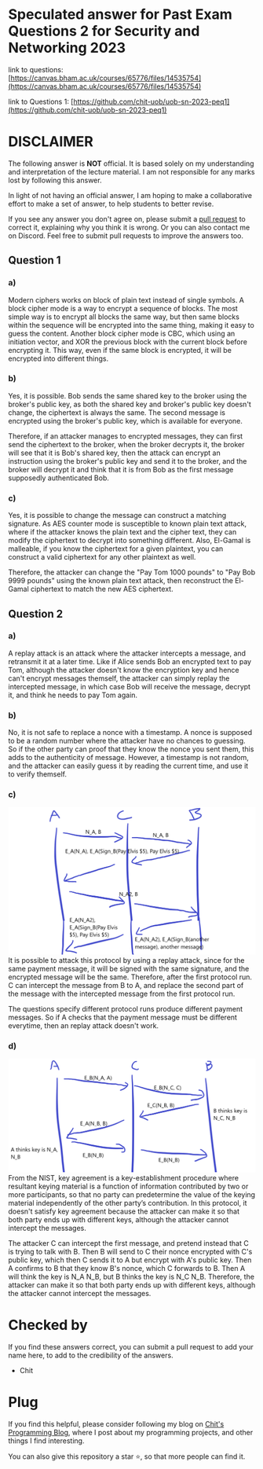 # Speculated answer for Past Exam Questions 2 for Security and Networking 2023
link to questions: [https://canvas.bham.ac.uk/courses/65776/files/14535754](https://canvas.bham.ac.uk/courses/65776/files/14535754)

link to Questions 1: [https://github.com/chit-uob/uob-sn-2023-peq1](https://github.com/chit-uob/uob-sn-2023-peq1)

# DISCLAIMER
The following answer is **NOT** official. It is based solely on my understanding and interpretation of the lecture material. I am not responsible for any marks lost by following this answer.

In light of not having an official answer, I am hoping to make a collaborative effort to make a set of answer, to help students to better revise.

If you see any answer you don't agree on, please submit a [pull request](https://docs.github.com/en/pull-requests/collaborating-with-pull-requests/proposing-changes-to-your-work-with-pull-requests/creating-a-pull-request) to correct it, explaining why you think it is wrong. Or you can also contact me on Discord. Feel free to submit pull requests to improve the answers too.

## Question 1
### a)
Modern ciphers works on block of plain text instead of single symbols. A block cipher mode is a way to encrypt a sequence of blocks. The most simple way is to encrypt all blocks the same way, but then same blocks within the sequence will be encrypted into the same thing, making it easy to guess the content. Another block cipher mode is CBC, which using an initiation vector, and XOR the previous block with the current block before encrypting it. This way, even if the same block is encrypted, it will be encrypted into different things.

### b)
Yes, it is possible. Bob sends the same shared key to the broker using the broker's public key, as both the shared key and broker's public key doesn't change, the ciphertext is always the same. The second message is encrypted using the broker's public key, which is available for everyone. 

Therefore, if an attacker manages to encrypted messages, they can first send the ciphertext to the broker, when the broker decrypts it, the broker will see that it is Bob's shared key, then the attack can encrypt an instruction using the broker's public key and send it to the broker, and the broker will decrypt it and think that it is from Bob as the first message supposedly authenticated Bob.

### c)
Yes, it is possible to change the message can construct a matching signature. As AES counter mode is susceptible to known plain text attack, where if the attacker knows the plain text and the cipher text, they can modify the ciphertext to decrypt into something different. Also, El-Gamal is malleable, if you know the ciphertext for a given plaintext, you can construct a valid ciphertext for any other plaintext as well.

Therefore, the attacker can change the "Pay Tom 1000 pounds" to "Pay Bob 9999 pounds" using the known plain text attack, then reconstruct the El-Gamal ciphertext to match the new AES ciphertext.


## Question 2
### a)
A replay attack is an attack where the attacker intercepts a message, and retransmit it at a later time. Like if Alice sends Bob an encrypted text to pay Tom, although the attacker doesn't know the encryption key and hence can't encrypt messages themself, the attacker can simply replay the intercepted message, in which case Bob will receive the message, decrypt it, and think he needs to pay Tom again.

### b)
No, it is not safe to replace a nonce with a timestamp. A nonce is supposed to be a random number where the attacker have no chances to guessing. So if the other party can proof that they know the nonce you sent them, this adds to the authenticity of message. However, a timestamp is not random, and the attacker can easily guess it by reading the current time, and use it to verify themself.

### c)
![1](http://github.com/chit-uob/uob-sn-2023-peq2/blob/main/img/1.png?raw=true)
It is possible to attack this protocol by using a replay attack, since for the same payment message, it will be signed with the same signature, and the encrypted message will be the same. Therefore, after the first protocol run. C can intercept the message from B to A, and replace the second part of the message with the intercepted message from the first protocol run. 

The questions specify different protocol runs produce different payment messages. So if A checks that the payment message must be different everytime, then an replay attack doesn't work.

### d)
![2](http://github.com/chit-uob/uob-sn-2023-peq2/blob/main/img/2.png?raw=true)
From the NIST, key agreement is a key-establishment procedure where resultant keying material is a function of information contributed by two or more participants, so that no party can predetermine the value of the keying material independently of the other party’s contribution. In this protocol, it doesn't satisfy key agreement because the attacker can make it so that both party ends up with different keys, although the attacker cannot intercept the messages.

The attacker C can intercept the first message, and pretend instead that C is trying to talk with B. Then B will send to C their nonce encrypted with C's public key, which then C sends it to A but encrypt with A's public key. Then A confirms to B that they know B's nonce, which C forwards to B. Then A will think the key is N_A N_B, but B thinks the key is N_C N_B. Therefore, the attacker can make it so that both party ends up with different keys, although the attacker cannot intercept the messages.



# Checked by
If you find these answers correct, you can submit a pull request to add your name here, to add to the credibility of the answers.
- Chit

# Plug
If you find this helpful, please consider following my blog on [Chit's Programming Blog](https://blog.cpbprojects.me), where I post about my programming projects, and other things I find interesting.

You can also give this repository a star ⭐, so that more people can find it.
